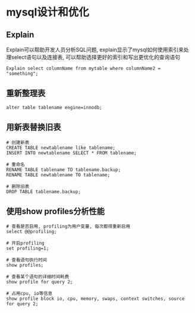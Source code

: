 # mysql设计和优化

## Explain

Explain可以帮助开发人员分析SQL问题, 
explain显示了mysql如何使用索引来处理select语句以及连接表, 
可以帮助选择更好的索引和写出更优化的查询语句

```
Explain select columnName from mytable where columnName2 = "something";
```

## 重新整理表

```
alter table tablename engine=innodb;
```

## 用新表替换旧表

```
# 创建新表
CREATE TABLE newtablename like tablename;
INSERT INTO newtablename SELECT * FROM tablename;

# 重命名
RENAME TABLE tablename TO tablename.backup;
RENAME TABLE newtablename TO tablename;

# 删除旧表
DROP TABLE tablename.backup;
```

## 使用show profiles分析性能

```
# 查看是否启用, profiling为用户变量, 每次都得重新启用
select @@profiling;

# 开启profiling
set profiling=1;

# 查看语句执行时间
show profiles;

# 查看某个语句的详细时间耗费
show profile for query 2;

# 占用cpu, io等信息
show profile block io, cpu, memory, swaps, context switches, source for query 2;
```
